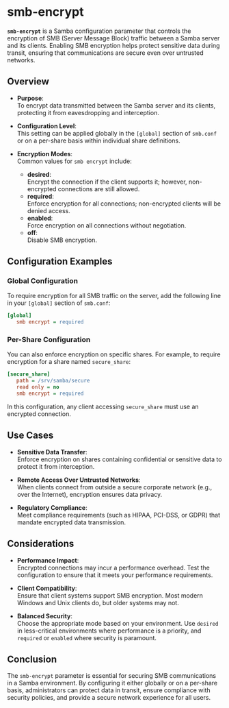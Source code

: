 # smb-encrypt

**`smb-encrypt`** is a Samba configuration parameter that controls the encryption of SMB (Server Message Block) traffic between a Samba server and its clients. Enabling SMB encryption helps protect sensitive data during transit, ensuring that communications are secure even over untrusted networks.

## Overview

- **Purpose**:  
  To encrypt data transmitted between the Samba server and its clients, protecting it from eavesdropping and interception.

- **Configuration Level**:  
  This setting can be applied globally in the `[global]` section of `smb.conf` or on a per-share basis within individual share definitions.

- **Encryption Modes**:  
  Common values for `smb encrypt` include:
  - **desired**:  
    Encrypt the connection if the client supports it; however, non-encrypted connections are still allowed.
  - **required**:  
    Enforce encryption for all connections; non-encrypted clients will be denied access.
  - **enabled**:  
    Force encryption on all connections without negotiation.
  - **off**:  
    Disable SMB encryption.

## Configuration Examples

### Global Configuration

To require encryption for all SMB traffic on the server, add the following line in your `[global]` section of `smb.conf`:

```ini
[global]
   smb encrypt = required
```

### Per-Share Configuration

You can also enforce encryption on specific shares. For example, to require encryption for a share named `secure_share`:

```ini
[secure_share]
   path = /srv/samba/secure
   read only = no
   smb encrypt = required
```

In this configuration, any client accessing `secure_share` must use an encrypted connection.

## Use Cases

- **Sensitive Data Transfer**:  
  Enforce encryption on shares containing confidential or sensitive data to protect it from interception.

- **Remote Access Over Untrusted Networks**:  
  When clients connect from outside a secure corporate network (e.g., over the Internet), encryption ensures data privacy.

- **Regulatory Compliance**:  
  Meet compliance requirements (such as HIPAA, PCI-DSS, or GDPR) that mandate encrypted data transmission.

## Considerations

- **Performance Impact**:  
  Encrypted connections may incur a performance overhead. Test the configuration to ensure that it meets your performance requirements.

- **Client Compatibility**:  
  Ensure that client systems support SMB encryption. Most modern Windows and Unix clients do, but older systems may not.

- **Balanced Security**:  
  Choose the appropriate mode based on your environment. Use `desired` in less-critical environments where performance is a priority, and `required` or `enabled` where security is paramount.

## Conclusion

The `smb-encrypt` parameter is essential for securing SMB communications in a Samba environment. By configuring it either globally or on a per-share basis, administrators can protect data in transit, ensure compliance with security policies, and provide a secure network experience for all users.

